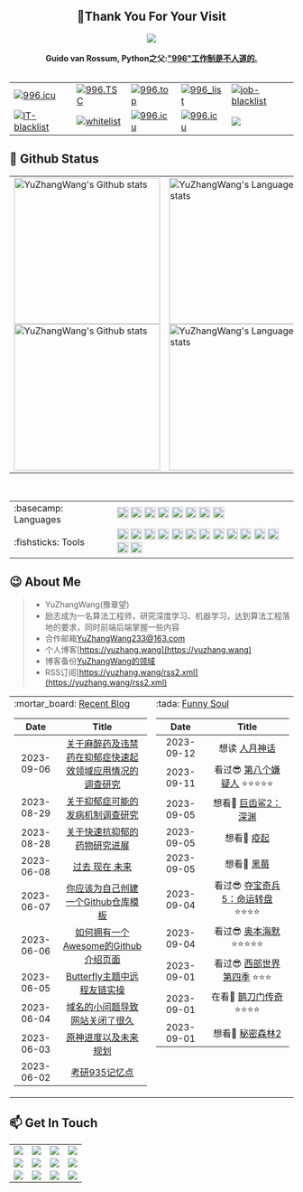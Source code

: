 <!-- 欢迎界面并展示访问次数 -->
<h2 align="center">👋Thank You For Your Visit</h2>
<div align="center">
<img src="https://profile-counter.glitch.me/YuZhangWang/count.svg">
</div>
</br>


<!-- 反996运动 https://996.icu  https://github.com/996icu -->
<div align="center">
    <strong>Guido van Rossum, Python之父:<a href="https://twitter.com/gvanrossum/status/1111628076801236993">"996"工作制是不人道的.</a></strong>
    </br>
    </br>
    <table border="0">
  <tr>
    <td><a href="https://996.icu"><img src="https://img.shields.io/badge/link-996.icu-red.svg?style=for-the-badge" alt="996.icu" /></a></td>
    <td><a href="https://996tsc.netlify.app/#/sticker"><img src="https://img.shields.io/badge/link-996.TSC-red?style=for-the-badge" alt="996.TSC" /></a></td>
    <td><a href="https://github.com/top996/top.996"><img src="https://img.shields.io/badge/link-top.996-red?style=for-the-badge" alt="996.top" /></a></td>
    <td><a href="https://fengt-t.github.io/996_list/"><img src="https://img.shields.io/badge/link-996__list-red?style=for-the-badge" alt="996_list" /></a></td>
    <td><a href="https://github.com/it-job-blacklist/996ICU.job.blacklist_company"><img src="https://img.shields.io/badge/link-job--blacklist-red?style=for-the-badge" alt="job-blacklist" /></a></td>
  </tr>
  <tr>
    <td><a href="https://github.com/zxpsuper/IT-blacklist"><img src="https://img.shields.io/badge/link-IT--blacklist-red?style=for-the-badge" alt="IT-blacklist" /></a></td>
    <td><a href="https://github.com/996icu/996.ICU/tree/master/whitelist"><img src="https://img.shields.io/badge/link-whitelist-success?style=for-the-badge" alt="whitelist" /></a></td>
    <td><a href="https://github.com/996icu/996.ICU/blob/master/LICENSE"><img src="https://img.shields.io/badge/license-NPL%20(The%20996%20Prohibited%20License)-blue?style=for-the-badge" alt="996.icu" /></a></td>
    <td><a href="https://github.com/996icu/996.ICU/blob/master/LICENSE"><img src="https://img.shields.io/badge/license-Anti%20996-blue.svg?style=for-the-badge" alt="996.icu" /></a></td>
    <td><a href="https://github.com/YuZhangWang/YuZhangWang/blob/master/LICENSE"><img src="https://img.shields.io/github/license/onlyGuo/nginx-gui.svg?style=for-the-badge"></a></td>
  </tr>
</table> 
</div>


<!-- 关于我的一些编程信息,例如Github状态,Github仓库内编程语言使用情况统计,常用的编程语言,常用的编程框架和IDE工具,Github粉丝点赞访客 -->
## :star2: Github Status
<div align="center">
<table>
    <tr>
        <!-- Github状态 -->
        <td>
            <a href="https://github.com/anuraghazra/github-readme-stats#gh-light-mode-only">
            <img height=259 src="https://github-readme-stats-git-masterrstaa-rickstaa.vercel.app/api?username=YuZhangWang&show_icons=true&line_height=28&hide_border=true&card_width=347&include_all_commits=true&role=owner,collaborator&show=reviews,discussions_answered&rank_icon=percentile&exclude_repo=github-readme-stats&theme=default#gh-light-mode-only" alt="YuZhangWang's Github stats" />
            </a>
            <a href="https://github.com/anuraghazra/github-readme-stats#gh-dark-mode-only">
            <img height=259 src="https://github-readme-stats-git-masterrstaa-rickstaa.vercel.app/api?username=YuZhangWang&show_icons=true&line_height=28&hide_border=true&card_width=347&include_all_commits=true&role=owner,collaborator&show=reviews,discussions_answered&rank_icon=percentile&exclude_repo=github-readme-stats&theme=dark&bg_color=000000#gh-dark-mode-only" alt="YuZhangWang's Github stats" />
            </a>
        </td>
        <!-- Github仓库内编程语言使用情况统计 -->
        <td>
            <a href="https://github.com/anuraghazra/github-readme-stats#gh-light-mode-only">
            <img height=259 src="https://github-readme-stats-git-masterrstaa-rickstaa.vercel.app/api/top-langs/?username=YuZhangWang&layout=compact&langs_count=12&hide_border=true&role=owner,collaborator&theme=default#gh-light-mode-only" alt="YuZhangWang's Language stats" />
            </a>
            <a href="https://github.com/anuraghazra/github-readme-stats#gh-dark-mode-only">
            <img height=259 src="https://github-readme-stats-git-masterrstaa-rickstaa.vercel.app/api/top-langs/?username=YuZhangWang&layout=compact&langs_count=12&hide_border=true&role=owner,collaborator&theme=dark&bg_color=000000#gh-dark-mode-only" alt="YuZhangWang's Language stats" />
            </a>
        </td>
    </tr>
</table>
</div>


</br>

<!-- 常用的编程语言和常用的编程框架和IDE工具 -->
<div align="center">
<table>
<tr>
<td>
:basecamp: Languages
</td>
<td>
<code><img height="20" src="https://cdn.jsdelivr.net/gh/YuZhangWang/Creative_pictures01@main/img/20210910011149.png" alt="Python" /></code>
<code><img height="20" src="https://cdn.jsdelivr.net/gh/devicons/devicon/icons/cplusplus/cplusplus-plain.svg" alt="CPP" /></code>
<code><img height="20" src="https://cdn.jsdelivr.net/gh/devicons/devicon/icons/markdown/markdown-original.svg" alt="Markdown" /></code>
<code><img height="20" src="https://cdn.jsdelivr.net/gh/devicons/devicon/icons/latex/latex-original.svg" alt="Latex" /></code>
<code><img height="20" src="https://cdn.jsdelivr.net/gh/devicons/devicon/icons/html5/html5-plain.svg" alt="Html" /></code>
<code><img height="20" src="https://cdn.jsdelivr.net/gh/devicons/devicon/icons/css3/css3-plain.svg" alt="CSS" /></code>
<code><img height="20" src="https://cdn.jsdelivr.net/gh/devicons/devicon/icons/javascript/javascript-plain.svg" alt="Javascript" /></code>
<code><img height="20" src="https://cdn.jsdelivr.net/gh/devicons/devicon/icons/java/java-plain.svg" alt="Java" /></code>
</td>
</tr>
    
<tr>
<td>
:fishsticks: Tools
</td>
<td>
<code><img height="20" src="https://gcore.jsdelivr.net/gh/YuZhangWang/Creative-pictures02@master/img/pycharm.svg" alt="Pycharm" /></code>
<code><img height="20" src="https://cdn.jsdelivr.net/gh/devicons/devicon/icons/anaconda/anaconda-original.svg" alt="Anaconda" /></code>
<code><img height="20" src="https://cdn.jsdelivr.net/gh/devicons/devicon/icons/pytorch/pytorch-original.svg" alt="Pytorch" /></code>   
<code><img height="20" src="https://cdn.jsdelivr.net/gh/devicons/devicon/icons/opencv/opencv-original.svg" alt="Opencv"></code>
<code><img height="20" src="https://cdn.jsdelivr.net/gh/devicons/devicon/icons/tensorflow/tensorflow-original.svg" alt="TensorFlow" /></code>
<code><img height="20" src="https://cdn.jsdelivr.net/gh/devicons/devicon/icons/django/django-plain.svg" alt="Django"></code>
<code><img height="20" src="https://cdn.jsdelivr.net/gh/devicons/devicon/icons/flask/flask-original.svg" alt="Flask"></code>
<code><img height="20" src="https://gcore.jsdelivr.net/gh/YuZhangWang/Creative-pictures02@master/img/clion.svg" alt="Clion"/></code>
<code><img height="20" src="https://cdn.jsdelivr.net/gh/devicons/devicon/icons/cmake/cmake-original.svg" alt="CMake"/></code>
<code><img height="20" src="https://cdn.jsdelivr.net/gh/devicons/devicon/icons/nodejs/nodejs-plain.svg" alt="Node.js"/></code>
<code><img height="20" src="https://cdn.jsdelivr.net/gh/devicons/devicon/icons/git/git-original.svg" alt="Git" /></code>
<code><img height="20" src="https://cdn.jsdelivr.net/gh/devicons/devicon/icons/vscode/vscode-original.svg" alt="Visual-Studio-Code" /></code>
<code><img height="20" src="https://cdn.jsdelivr.net/gh/devicons/devicon/icons/opensuse/opensuse-original.svg" alt="openSUSE" /></code>
<code><img height="20" src="https://cdn.jsdelivr.net/gh/devicons/devicon/icons/firefox/firefox-plain.svg" alt="Firefox" /></code>
</td>
</tr>
</table>
</div>

<!-- 关于我的一些信息 -->
## :wink: About Me
> - YuZhangWang(豫章望)
> - 励志成为一名算法工程师，研究深度学习、机器学习，达到算法工程落地的要求，同时前端后端掌握一些内容   
> - 合作邮箱<a href="mailto:YuZhangWang233@163.com">YuZhangWang233@163.com</a>   
> - 个人博客[https://yuzhang.wang](https://yuzhang.wang)   
> - 博客备份[YuZhangWang的领域](https://flowus.cn/yuzhangwang/share/7df66bdd-907c-4023-803c-b8c5cfe06d4a)   
> - RSS订阅[https://yuzhang.wang/rss2.xml](https://yuzhang.wang/rss2.xml)   


<table width="100%" align="center" padding="0" margin="0">
<tr>
<td valign="top" width="50%">
:mortar_board:  <a href="https://yuzhang.wang" target="_blank">Recent Blog</a> 
  
<!-- START_SECTION:blog -->
| Date | Title |
| :-: | :---: |
| 2023-09-06 | <a href='https://yuzhang.wang/138-prohibited-drugs/' target='_blank'>关于麻醉药及违禁药在抑郁症快速起效领域应用情况的调查研究</a> |
| 2023-08-29 | <a href='https://yuzhang.wang/137-etiopathogenesis/' target='_blank'>关于抑郁症可能的发病机制调查研究</a> |
| 2023-08-28 | <a href='https://yuzhang.wang/136-rapid-treatment-depression/' target='_blank'>关于快速抗抑郁的药物研究进展</a> |
| 2023-06-08 | <a href='https://yuzhang.wang/134-past-pesent-future/' target='_blank'>过去 现在 未来</a> |
| 2023-06-07 | <a href='https://yuzhang.wang/133-best-template/' target='_blank'>你应该为自己创建一个Github仓库模板</a> |
| 2023-06-06 | <a href='https://yuzhang.wang/132-github-introduction/' target='_blank'>如何拥有一个Awesome的Github介绍页面</a> |
| 2023-06-05 | <a href='https://yuzhang.wang/131-remote-friend-linking/' target='_blank'>Butterfly主题中远程友链实操</a> |
| 2023-06-04 | <a href='https://yuzhang.wang/130-domain-name-issue/' target='_blank'>域名的小问题导致网站关闭了很久</a> |
| 2023-06-03 | <a href='https://yuzhang.wang/129-genshin-progress-planning/' target='_blank'>原神进度以及未来规划</a> |
| 2023-06-02 | <a href='https://yuzhang.wang/128-exam-935/' target='_blank'>考研935记忆点</a> |
<!-- END_SECTION:blog -->
</td>
    
<td valign="top" width="50%"> 
:tada:  <a href="https://yuzhang.wang" target="_blank">Funny Soul</a> 
    
<!-- START_SECTION:douban -->
| Date | Title |
| :-: | :---: |
| 2023-09-12 | 想读 <a href='https://book.douban.com/subject/1102259/' target='_blank'>人月神话</a>  |
| 2023-09-11 | 看过😎 <a href='http://movie.douban.com/subject/34436452/' target='_blank'>第八个嫌疑人</a> ⭐⭐⭐⭐⭐ |
| 2023-09-05 | 想看🤔 <a href='http://movie.douban.com/subject/34882958/' target='_blank'>巨齿鲨2：深渊</a>  |
| 2023-09-05 | 想看🤔 <a href='http://movie.douban.com/subject/35211920/' target='_blank'>疫起</a>  |
| 2023-09-05 | 想看🤔 <a href='http://movie.douban.com/subject/36212964/' target='_blank'>黑莓</a>  |
| 2023-09-04 | 看过😎 <a href='http://movie.douban.com/subject/3819860/' target='_blank'>夺宝奇兵5：命运转盘</a> ⭐⭐⭐⭐ |
| 2023-09-04 | 看过😎 <a href='http://movie.douban.com/subject/35593344/' target='_blank'>奥本海默</a> ⭐⭐⭐⭐⭐ |
| 2023-09-01 | 看过😎 <a href='http://movie.douban.com/subject/35042913/' target='_blank'>西部世界 第四季</a> ⭐⭐⭐ |
| 2023-09-01 | 在看👀 <a href='http://movie.douban.com/subject/35936087/' target='_blank'>鹊刀门传奇</a> ⭐⭐⭐⭐ |
| 2023-09-01 | 想看🤔 <a href='http://movie.douban.com/subject/34815544/' target='_blank'>秘密森林2</a>  |
<!-- END_SECTION:douban -->
</td>
</tr>
    
<!-- START_SECTION:github-xxx -->
<!-- END_SECTION:github-xxx -->
    
</table>


<!-- 各种平台联系方式 -->
## :mailbox: Get In Touch
<div align="center">
<table border="0">
  <tr>
    <td>
        <!-- StackOverFlow -->
        <a href="https://stackoverflow.com/users/16347524/yuzhangwang" target="_blank"> 
        <img src="https://img.shields.io/badge/StackOverFlow-YuZhangWang-%23F48024?style=for-the-badge">
        </a>
    </td>
    <td>
        <!-- CSDN -->
        <a href="https://blog.csdn.net/qq_43616274" target="_blank"> 
        <img src="https://img.shields.io/badge/CSDN-YuZhangWang-%23FC5531?style=for-the-badge">
        </a>
    </td>
    <td>
        <!-- 掘金 -->
    <a href="https://juejin.cn/user/4476867080633319" target="_blank"> 
    <img src="https://img.shields.io/badge/%E6%8E%98%E9%87%91-YuZhangWang-%231E80FF?style=for-the-badge">
    </a>
    </td>
    <td>
        <!-- 知乎 -->
        <a href="https://www.zhihu.com/people/YuZhangWang" target="_blank"> 
        <img src="https://img.shields.io/badge/%E7%9F%A5%E4%B9%8E-YuZhangWang-%230066FF?style=for-the-badge">
        </a>
    </td>
  </tr>
  <tr>
    <td>
        <!-- Github -->
        <a href="https://github.com/YuZhangWang" target="_blank"> 
        <img src="https://img.shields.io/badge/Github-YuZhangWang-%2324292F?style=for-the-badge">
        </a>
    </td>
    <td>
        <!-- Gitee -->
        <a href="https://gitee.com/YuZhangWang233" target="_blank"> 
        <img src="https://img.shields.io/badge/Gitee-YuZhangWang-%23C71D23?style=for-the-badge">
        </a>
    </td>
    <td>
        <!-- LeetCode -->
        <a href="https://leetcode-cn.com/u/yuzhangwang/" target="_blank"> 
        <img src="https://img.shields.io/badge/LeetCode-YuZhangWang-%23FFA119?style=for-the-badge">
        </a>
     </td>
    <td>
        <!-- bilibili -->
        <a href="https://space.bilibili.com/19474542" target="_blank"> 
        <img src="https://img.shields.io/badge/bilibili-YuZhangWang-%23FB7299?style=for-the-badge">
        </a>
    </td>
  </tr>
  <tr>
    <td>
        <!-- 酷安 -->
        <a href="http://www.coolapk.com/u/1670757" target="_blank"> 
        <img src="https://img.shields.io/badge/%E9%85%B7%E5%AE%89-YuZhangWang-%2311C273?style=for-the-badge">
        </a>
     </td>
    <td>
        <!-- 网易云 -->
        <a href="https://music.163.com/#/user/home?id=340104770" target="_blank"> 
        <img src="https://img.shields.io/badge/%E7%BD%91%E6%98%93%E4%BA%91-YuZhangWang-%23DF001B?style=for-the-badge">
        </a>
    </td>
    <td>
        <!-- QQ -->
        <a href="https://cdn.jsdelivr.net/gh/YuZhangWang/Creative_pictures01@main/2021/03/09/qrcode_1615295622746.jpg" target="_blank"> 
        <img src="https://img.shields.io/badge/QQ-YuZhangWang-%2350BCFE?style=for-the-badge">
        </a>
    </td>
    <td>
        <!-- 微信 -->
        <a href="https://cdn.jsdelivr.net/gh/YuZhangWang/Creative_pictures01@main/2021/03/09/mmqrcode1615295634051.png" target="_blank"> 
        <img src="https://img.shields.io/badge/%E5%BE%AE%E4%BF%A1-YuZhangWang-%231AAD19?style=for-the-badge">
        </a>
    </td>
  </tr>
</table>
</div>
